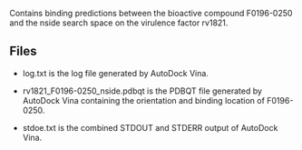 Contains binding predictions between the bioactive compound F0196-0250 and the nside search space on the virulence factor rv1821.

## Files

- log.txt is the log file generated by AutoDock Vina.

- rv1821_F0196-0250_nside.pdbqt is the PDBQT file generated by AutoDock Vina containing the orientation and binding location of F0196-0250.

- stdoe.txt is the combined STDOUT and STDERR output of AutoDock Vina.


